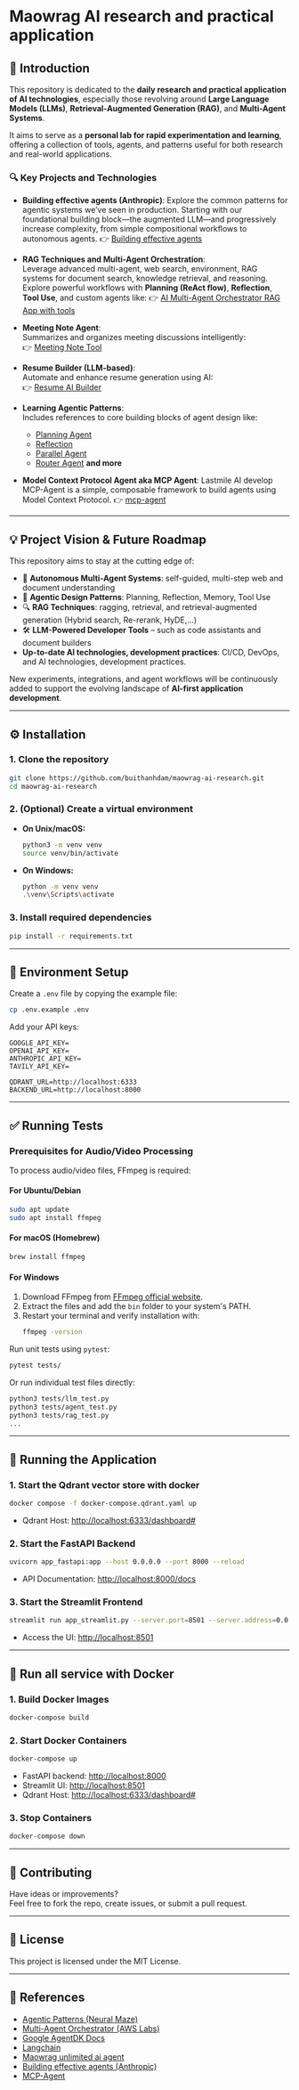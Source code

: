 # Maowrag AI research and practical application

## 🧠 Introduction

This repository is dedicated to the **daily research and practical application of AI technologies**, especially those revolving around **Large Language Models (LLMs)**, **Retrieval-Augmented Generation (RAG)**, and **Multi-Agent Systems**.

It aims to serve as a **personal lab for rapid experimentation and learning**, offering a collection of tools, agents, and patterns useful for both research and real-world applications.

### 🔍 Key Projects and Technologies

- **Building effective agents (Anthropic)**:
  Explore the common patterns for agentic systems we’ve seen in production. Starting with our foundational building block—the augmented LLM—and progressively increase complexity, from simple compositional workflows to autonomous agents.
  👉 [Building effective agents](https://www.anthropic.com/engineering/building-effective-agents)

- **RAG Techniques and Multi-Agent Orchestration**:  
  Leverage advanced multi-agent, web search, environment, RAG systems for document search, knowledge retrieval, and reasoning. Explore powerful workflows with **Planning (ReAct flow)**, **Reflection**, **Tool Use**, and custom agents like:
  👉 [AI Multi-Agent Orchestrator RAG App with tools](https://github.com/buithanhdam/maowrag-unlimited-ai-agent)

- **Meeting Note Agent**:  
  Summarizes and organizes meeting discussions intelligently:  
  👉 [Meeting Note Tool](https://github.com/buithanhdam/meeting-note-tool)

- **Resume Builder (LLM-based)**:  
  Automate and enhance resume generation using AI:  
  👉 [Resume AI Builder](https://github.com/buithanhdam/resume_ai_builder)

- **Learning Agentic Patterns**:  
  Includes references to core building blocks of agent design like:
  - [Planning Agent](https://blog.langchain.dev/planning-agents/)
  - [Reflection](https://blog.langchain.dev/reflection-agents/)
  - [Parallel Agent](https://google.github.io/adk-docs/agents/workflow-agents/parallel-agents/)
  - [Router Agent](https://github.com/awslabs/agent-squad)
  **and more**

- **Model Context Protocol Agent aka MCP Agent**:
  Lastmile AI develop MCP-Agent is a simple, composable framework to build agents using Model Context Protocol.
  👉 [mcp-agent](https://github.com/lastmile-ai/mcp-agent)

---

## 💡 Project Vision & Future Roadmap

This repository aims to stay at the cutting edge of:
- 🤖 **Autonomous Multi-Agent Systems**: self-guided, multi-step web and document understanding
- 🧩 **Agentic Design Patterns**: Planning, Reflection, Memory, Tool Use
- 🔍 **RAG Techniques**: ragging, retrieval, and retrieval-augmented generation (Hybrid search, Re-rerank, HyDE,...)
- 🛠️ **LLM-Powered Developer Tools** – such as code assistants and document builders
- **Up-to-date AI technologies, development practices**: CI/CD, DevOps, and AI technologies, development practices.

New experiments, integrations, and agent workflows will be continuously added to support the evolving landscape of **AI-first application development**.

---

## ⚙️ Installation

### 1. Clone the repository

```bash
git clone https://github.com/buithanhdam/maowrag-ai-research.git
cd maowrag-ai-research
```

### 2. (Optional) Create a virtual environment

- **On Unix/macOS:**
  ```bash
  python3 -m venv venv
  source venv/bin/activate
  ```
- **On Windows:**
  ```bash
  python -m venv venv
  .\venv\Scripts\activate
  ```

### 3. Install required dependencies

```bash
pip install -r requirements.txt
```

---

## 🔐 Environment Setup

Create a `.env` file by copying the example file:

```bash
cp .env.example .env
```

Add your API keys:

```env
GOOGLE_API_KEY=
OPENAI_API_KEY=
ANTHROPIC_API_KEY=
TAVILY_API_KEY=

QDRANT_URL=http://localhost:6333
BACKEND_URL=http://localhost:8000
```

---

## ✅ Running Tests

### Prerequisites for Audio/Video Processing

To process audio/video files, FFmpeg is required:

#### For Ubuntu/Debian
```bash
sudo apt update
sudo apt install ffmpeg
```

#### For macOS (Homebrew)
```bash
brew install ffmpeg
```

#### For Windows
1. Download FFmpeg from [FFmpeg official website](https://ffmpeg.org/download.html).
2. Extract the files and add the `bin` folder to your system's PATH.
3. Restart your terminal and verify installation with:
   ```bash
   ffmpeg -version
   ```

Run unit tests using `pytest`:

```bash
pytest tests/
```

Or run individual test files directly:

```bash
python3 tests/llm_test.py
python3 tests/agent_test.py
python3 tests/rag_test.py
...
```

---

## 🚀 Running the Application

### 1. Start the Qdrant vector store with docker

```bash
docker compose -f docker-compose.qdrant.yaml up
```

- Qdrant Host: [http://localhost:6333/dashboard#](http://localhost:6333/dashboard#)

### 2. Start the FastAPI Backend

```bash
uvicorn app_fastapi:app --host 0.0.0.0 --port 8000 --reload
```

- API Documentation: [http://localhost:8000/docs](http://localhost:8000/docs)

### 3. Start the Streamlit Frontend

```bash
streamlit run app_streamlit.py --server.port=8501 --server.address=0.0.0.0
```

- Access the UI: [http://localhost:8501](http://localhost:8501)

---

## 🐳 Run all service with Docker

### 1. Build Docker Images

```bash
docker-compose build
```

### 2. Start Docker Containers

```bash
docker-compose up
```

- FastAPI backend: [http://localhost:8000](http://localhost:8000)  
- Streamlit UI: [http://localhost:8501](http://localhost:8501)
- Qdrant Host: [http://localhost:6333/dashboard#](http://localhost:6333/dashboard#)

### 3. Stop Containers

```bash
docker-compose down
```

---

## 🤝 Contributing

Have ideas or improvements?  
Feel free to fork the repo, create issues, or submit a pull request.

---

## 📄 License

This project is licensed under the MIT License.

---

## 🔗 References

- [Agentic Patterns (Neural Maze)](https://github.com/neural-maze/agentic_patterns/)
- [Multi-Agent Orchestrator (AWS Labs)](https://github.com/awslabs/agent-squad)
- [Google AgentDK Docs](https://google.github.io/adk-docs/)
- [Langchain](https://blog.langchain.dev/)
- [Maowrag unlimited ai agent](https://github.com/buithanhdam/maowrag-unlimited-ai-agent)
- [Building effective agents (Anthropic)](https://www.anthropic.com/engineering/building-effective-agents)
- [MCP-Agent](https://github.com/lastmile-ai/mcp-agent)
